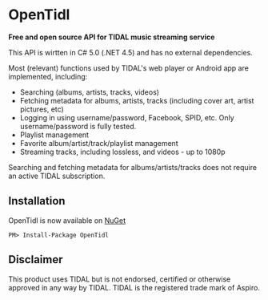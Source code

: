 # OpenTidl
**Free and open source API for TIDAL music streaming service**

This API is wirtten in C# 5.0 (.NET 4.5) and has no external dependencies.

Most (relevant) functions used by TIDAL's web player or Android app are implemented, including:
* Searching (albums, artists, tracks, videos)
* Fetching metadata for albums, artists, tracks (including cover art, artist pictures, etc)
* Logging in using username/password, Facebook, SPID, etc. Only username/password is fully tested.
* Playlist management
* Favorite album/artist/track/playlist management
* Streaming tracks, including lossless, and videos - up to 1080p

Searching and fetching metadata for albums/artists/tracks does not require an active TIDAL subscription.

## Installation
OpenTidl is now available on [NuGet](https://www.nuget.org/packages/OpenTidl/)
```
PM> Install-Package OpenTidl
```


## Disclaimer
This product uses TIDAL but is not endorsed, certified or otherwise approved in any way by TIDAL. TIDAL is the registered trade mark of Aspiro.
